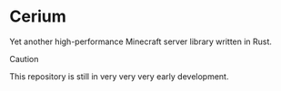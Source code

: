 # Cerium

Yet another high-performance Minecraft server library written in Rust.

> [!CAUTION]
> This repository is still in very very very early development.

